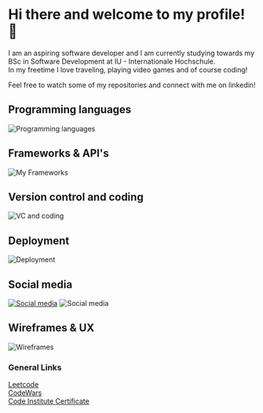 # Hi there and welcome to my profile! 👋

I am an aspiring software developer and I am currently studying towards my BSc in Software Development at IU - Internationale Hochschule.  
In my freetime I love traveling, playing video games and of course coding!

Feel free to watch some of my repositories and connect with me on linkedin!

## Programming languages
![Programming languages](https://skillicons.dev/icons?i=html,css,js,typescript,python,java)

## Frameworks & API's
![My Frameworks](https://skillicons.dev/icons?i=django,react,bootstrap,postman)

## Version control and coding
![VC and coding](https://skillicons.dev/icons?i=git,github,vscode,eclipse,replit,stackoverflow)

## Deployment
![Deployment](https://skillicons.dev/icons?i=heroku,netlify)

## Social media
[![Social media](https://skillicons.dev/icons?i=linkedin)](https://www.linkedin.com/in/jonathan-zakrisson-23187a260/)
![Social media](https://skillicons.dev/icons?i=discord)

## Wireframes & UX
![Wireframes](https://skillicons.dev/icons?i=figma,ps)


### General Links
[Leetcode](https://leetcode.com/ImJexz/)  
[CodeWars](https://www.codewars.com/users/Jonathan97-web)  
[Code Institute Certificate](https://www.credential.net/5d38fb2d-cb0b-4366-a0f6-f82f0a18bb27#gs.1jigiy)
